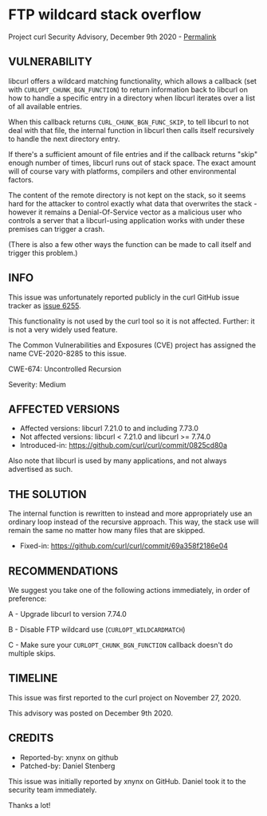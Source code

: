 FTP wildcard stack overflow
===========================

Project curl Security Advisory, December 9th 2020 -
[Permalink](https://curl.se/docs/CVE-2020-8285.html)

VULNERABILITY
-------------

libcurl offers a wildcard matching functionality, which allows a callback (set
with `CURLOPT_CHUNK_BGN_FUNCTION`) to return information back to libcurl on
how to handle a specific entry in a directory when libcurl iterates over a
list of all available entries.

When this callback returns `CURL_CHUNK_BGN_FUNC_SKIP`, to tell libcurl to not
deal with that file, the internal function in libcurl then calls itself
recursively to handle the next directory entry.

If there's a sufficient amount of file entries and if the callback returns
"skip" enough number of times, libcurl runs out of stack space. The exact
amount will of course vary with platforms, compilers and other environmental
factors.

The content of the remote directory is not kept on the stack, so it seems hard
for the attacker to control exactly what data that overwrites the stack -
however it remains a Denial-Of-Service vector as a malicious user who controls
a server that a libcurl-using application works with under these premises can
trigger a crash.

(There is also a few other ways the function can be made to call itself and
trigger this problem.)

INFO
----

This issue was unfortunately reported publicly in the curl GitHub issue
tracker as [issue 6255](https://github.com/curl/curl/issues/6255).

This functionality is not used by the curl tool so it is not affected.
Further: it is not a very widely used feature.

The Common Vulnerabilities and Exposures (CVE) project has assigned the name
CVE-2020-8285 to this issue.

CWE-674: Uncontrolled Recursion

Severity: Medium

AFFECTED VERSIONS
-----------------

- Affected versions: libcurl 7.21.0 to and including 7.73.0
- Not affected versions: libcurl < 7.21.0 and libcurl >= 7.74.0
- Introduced-in: https://github.com/curl/curl/commit/0825cd80a

Also note that libcurl is used by many applications, and not always
advertised as such.

THE SOLUTION
------------

The internal function is rewritten to instead and more appropriately use an
ordinary loop instead of the recursive approach. This way, the stack use will
remain the same no matter how many files that are skipped.

- Fixed-in: https://github.com/curl/curl/commit/69a358f2186e04

RECOMMENDATIONS
--------------

We suggest you take one of the following actions immediately, in order of
preference:

 A - Upgrade libcurl to version 7.74.0

 B - Disable FTP wildcard use (`CURLOPT_WILDCARDMATCH`)

 C - Make sure your `CURLOPT_CHUNK_BGN_FUNCTION` callback doesn't do multiple skips.

TIMELINE
--------

This issue was first reported to the curl project on November 27, 2020.

This advisory was posted on December 9th 2020.

CREDITS
-------

- Reported-by: xnynx on github
- Patched-by: Daniel Stenberg

This issue was initially reported by xnynx on GitHub. Daniel took it to the
security team immediately.

Thanks a lot!
